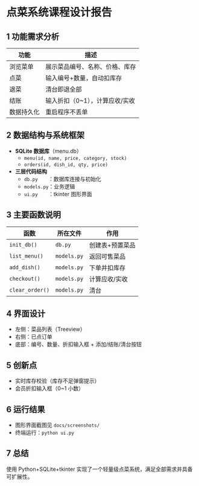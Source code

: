 # 点菜系统课程设计报告

## 1 功能需求分析
| 功能 | 描述 |
|---|---|
| 浏览菜单 | 展示菜品编号、名称、价格、库存 |
| 点菜 | 输入编号+数量，自动扣库存 |
| 退菜 | 清台即退全部 |
| 结账 | 输入折扣（0~1），计算应收/实收 |
| 数据持久化 | 重启程序不丢单 |

## 2 数据结构与系统框架
- **SQLite 数据库**（menu.db）  
  - `menu(id, name, price, category, stock)`  
  - `orders(id, dish_id, qty, price)`  
- **三层代码结构**  
  - `db.py`  ：数据库连接与初始化  
  - `models.py`：业务逻辑  
  - `ui.py`  ：tkinter 图形界面  

## 3 主要函数说明
| 函数 | 所在文件 | 作用 |
|---|---|---|
| `init_db()` | `db.py` | 创建表+预置菜品 |
| `list_menu()` | `models.py` | 返回可售菜品 |
| `add_dish()` | `models.py` | 下单并扣库存 |
| `checkout()` | `models.py` | 计算应收/实收 |
| `clear_order()` | `models.py` | 清台 |

## 4 界面设计
- 左侧：菜品列表（Treeview）  
- 右侧：已点订单  
- 底部：编号、数量、折扣输入框 + 添加/结账/清台按钮  

## 5 创新点
- 实时库存校验（库存不足弹窗提示）  
- 会员折扣输入框（0~1 小数）  

## 6 运行结果
- 图形界面截图见 `docs/screenshots/`
- 终端运行：`python ui.py`

## 7 总结
使用 Python+SQLite+tkinter 实现了一个轻量级点菜系统，满足全部需求并具备可扩展性。